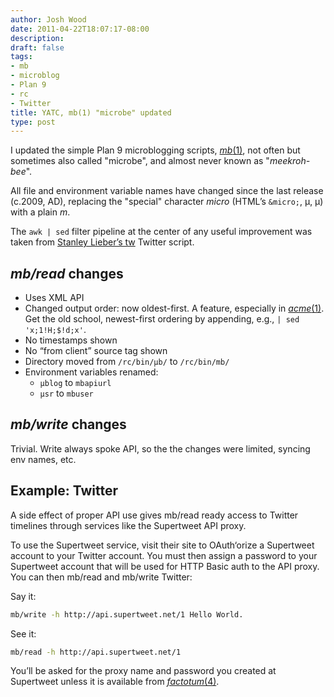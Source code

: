 ```yaml
---
author: Josh Wood
date: 2011-04-22T18:07:17-08:00
description:
draft: false
tags:
- mb
- microblog
- Plan 9
- rc
- Twitter
title: YATC, mb(1) "microbe" updated
type: post
---
```


I updated the simple Plan 9 microblogging scripts, [*mb*(1)][mb], not often but
sometimes also called "microbe", and almost never known as "*meekroh-bee*".

All file and environment variable names have changed since the last release
(c.2009, AD), replacing the "special" character *micro* (HTML’s `&micro;`, &micro;, µ)
with a plain *m*.

The `awk | sed` filter pipeline at the center of any useful improvement was taken
from [Stanley Lieber’s tw][tw] Twitter script.

## *mb/read* changes

* Uses XML API
* Changed output order: now oldest-first. A feature, especially in
  [*acme*(1)][man-acme].
  Get the old school, newest-first ordering by appending, e.g.,
  `| sed 'x;1!H;$!d;x'`.
* No timestamps shown
* No “from client” source tag shown
* Directory moved from `/rc/bin/µb/` to `/rc/bin/mb/`
* Environment variables renamed:
  * `µblog` to `mbapiurl`
  * `µsr` to `mbuser`

## *mb/write* changes

Trivial. Write always spoke API, so the the changes were limited, syncing env names, etc.

## Example: Twitter

A side effect of proper API use gives mb/read ready access to Twitter timelines through services like the Supertweet API proxy.

To use the Supertweet service, visit their site to OAuth‘orize a Supertweet account to your Twitter account. You must then assign a password to your Supertweet account that will be used for HTTP Basic auth to the API proxy. You can then mb/read and mb/write Twitter:

Say it:

```sh
mb/write -h http://api.supertweet.net/1 Hello World.
```

See it:

```sh
mb/read -h http://api.supertweet.net/1
```

You’ll be asked for the proxy name and password you created at Supertweet unless it is available from [*factotum*(4)][man-factotum].

[man-acme]: https://9p.io/magic/man2html/1/acme
[man-factotum]: https://9p.io/magic/man2html/4/factotum
[mb]: /project/mb/
[tw]: http://plan9.stanleylieber.com/rc/tw
